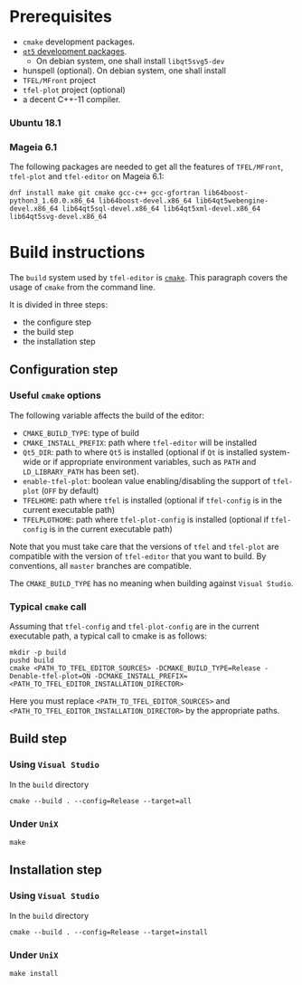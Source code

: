 # Prerequisites

- `cmake` development packages.
- [`qt5` development packages]().
    - On debian system, one shall install `libqt5svg5-dev`
- hunspell (optional). On debian system, one shall install
- `TFEL/MFront` project
- `tfel-plot` project (optional)
- a decent C++-11 compiler. 

### Ubuntu 18.1

### Mageia 6.1

The following packages are needed to get all the features of
`TFEL/MFront`, `tfel-plot` and `tfel-editor` on Mageia 6.1:

~~~~{.bash}
dnf install make git cmake gcc-c++ gcc-gfortran lib64boost-python3_1.60.0.x86_64 lib64boost-devel.x86_64 lib64qt5webengine-devel.x86_64 lib64qt5sql-devel.x86_64 lib64qt5xml-devel.x86_64 lib64qt5svg-devel.x86_64
~~~~

# Build instructions

The `build` system used by `tfel-editor` is
[`cmake`](https://cmake.org/). This paragraph covers the usage of
`cmake` from the command line.

It is divided in three steps:

- the configure step
- the build step
- the installation step

## Configuration step

### Useful `cmake` options

The following variable affects the build of the editor:

- `CMAKE_BUILD_TYPE`: type of build
- `CMAKE_INSTALL_PREFIX`: path where `tfel-editor` will be installed
- `Qt5_DIR`: path to where `Qt5` is installed (optional if `Qt` is
  installed system-wide or if appropriate environment variables, such as
  `PATH` and `LD_LIBRARY_PATH` has been set).
- `enable-tfel-plot`: boolean value enabling/disabling the support of
  `tfel-plot` (`OFF` by default)
- `TFELHOME`: path where `tfel` is installed (optional if `tfel-config`
  is in the current executable path)
- `TFELPLOTHOME`: path where `tfel-plot-config` is installed (optional
  if `tfel-config` is in the current executable path)

Note that you must take care that the versions of `tfel` and `tfel-plot`
are compatible with the version of `tfel-editor` that you want to build.
By conventions, all `master` branches are compatible.

The `CMAKE_BUILD_TYPE` has no meaning when building against `Visual Studio`.

### Typical `cmake` call

Assuming that `tfel-config` and `tfel-plot-config` are in the current
executable path, a typical call to cmake is as follows:

~~~~
mkdir -p build
pushd build
cmake <PATH_TO_TFEL_EDITOR_SOURCES> -DCMAKE_BUILD_TYPE=Release -Denable-tfel-plot=ON -DCMAKE_INSTALL_PREFIX=<PATH_TO_TFEL_EDITOR_INSTALLATION_DIRECTOR>
~~~~

Here you must replace `<PATH_TO_TFEL_EDITOR_SOURCES>` and
`<PATH_TO_TFEL_EDITOR_INSTALLATION_DIRECTOR>` by the appropriate paths.

## Build step

### Using `Visual Studio`

In the `build` directory

~~~~
cmake --build . --config=Release --target=all
~~~~

### Under `UniX`

~~~~
make
~~~~

## Installation step

### Using `Visual Studio`

In the `build` directory

~~~~
cmake --build . --config=Release --target=install
~~~~

### Under `UniX`

~~~~
make install
~~~~
